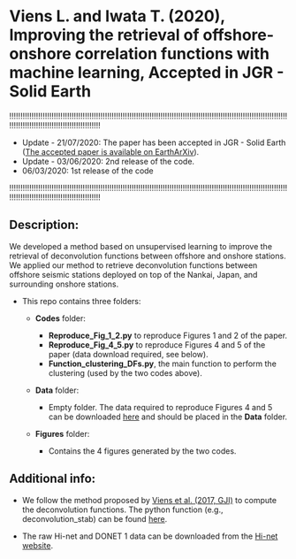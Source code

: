 # Viens L. and Iwata T. (2020), Improving the retrieval of offshore-onshore correlation functions with machine learning, Accepted in JGR - Solid Earth

!!!!!!!!!!!!!!!!!!!!!!!!!!!!!!!!!!!!!!!!!!!!!!!!!!!!!!!!!!!!!!!!!!!!!!!!!!!!!!!!!!!!!!!!!!!!!!!!!!!!!!!!!!!!!!!!!!!!!!!!!!!!!!!!!!!!!!!!!!!!!!!!!!!!!!!!!!!!!!!!!!!!!!

- Update - 21/07/2020: The paper has been accepted in JGR - Solid Earth ([The accepted paper is available on EarthArXiv](https://eartharxiv.org/8ba5p/)).
- Update - 03/06/2020: 2nd release of the code.
- 06/03/2020: 1st release of the code

!!!!!!!!!!!!!!!!!!!!!!!!!!!!!!!!!!!!!!!!!!!!!!!!!!!!!!!!!!!!!!!!!!!!!!!!!!!!!!!!!!!!!!!!!!!!!!!!!!!!!!!!!!!!!!!!!!!!!!!!!!!!!!!!!!!!!!!!!!!!!!!!!!!!!!!!!!!!!!!!!!!!!!

## Description:
We developed a method based on unsupervised learning to improve the retrieval of deconvolution functions between offshore and onshore stations. We applied our method to retrieve deconvolution functions between offshore seismic stations deployed on top of the Nankai, Japan, and surrounding onshore stations. 

* This repo contains three folders:
  * **Codes** folder:
    - **Reproduce_Fig_1_2.py** to reproduce Figures 1 and 2 of the paper.
    - **Reproduce_Fig_4_5.py** to reproduce Figures 4 and 5 of the paper (data download required, see below).
    - **Function_clustering_DFs.py**, the main function to perform the clustering (used by the two codes above).

  * **Data** folder:
    - Empty folder. The data required to reproduce Figures 4 and 5 can be downloaded [here](https://drive.google.com/file/d/1wbM-cN4gQ-MRhLOQaiXcHiXZ5Z5OOEsI/view?usp=sharing) and should be placed in the **Data** folder.

  * **Figures** folder:
    - Contains the 4 figures generated by the two codes.

## **Additional info**:
  * We follow the method proposed by [Viens et al. (2017, GJI)](https://academic.oup.com/gji/article/210/1/210/3747441) to compute the deconvolution functions. The python function (e.g., deconvolution_stab) can be found [here](https://github.com/lviens/2017_GJI/blob/master/Codes/Functions_GJI_2017.py).

  * The raw Hi-net and DONET 1 data can be downloaded from the [Hi-net website](http://www.hinet.bosai.go.jp).
